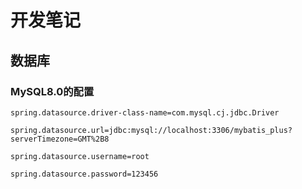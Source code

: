 # 开发笔记

## 数据库

### MySQL8.0的配置

```properties
spring.datasource.driver-class-name=com.mysql.cj.jdbc.Driver

spring.datasource.url=jdbc:mysql://localhost:3306/mybatis_plus?serverTimezone=GMT%2B8

spring.datasource.username=root

spring.datasource.password=123456
```

